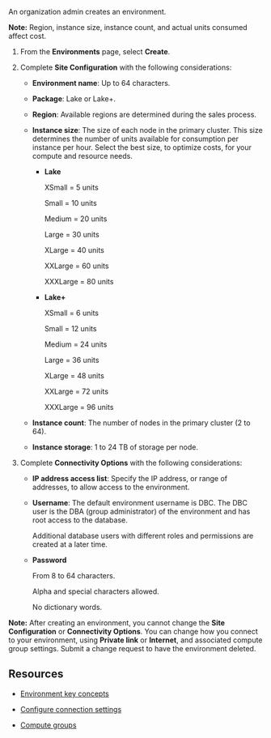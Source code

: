 
An organization admin creates an environment.

**Note:** Region, instance size, instance count, and actual units consumed affect cost.

1.  From the **Environments** page, select **Create**.

1.  Complete **Site Configuration** with the following considerations:

    -   **Environment name**: Up to 64 characters.

    -   **Package**: Lake or Lake+.

    -   **Region**: Available regions are determined during the sales process.

    -   **Instance size**: The size of each node in the primary cluster. This size determines the number of units available for consumption per instance per hour. Select the best size, to optimize costs, for your compute and resource needs.

        -   **Lake**

            XSmall = 5 units

            Small = 10 units

            Medium = 20 units

            Large = 30 units

            XLarge = 40 units

            XXLarge = 60 units

            XXXLarge = 80 units

        -   **Lake+**

            XSmall = 6 units

            Small = 12 units

            Medium = 24 units

            Large = 36 units

            XLarge = 48 units

            XXLarge = 72 units

            XXXLarge = 96 units

    -   **Instance count**: The number of nodes in the primary cluster (2 to 64).

    -   **Instance storage**: 1 to 24 TB of storage per node.

1.  Complete **Connectivity Options** with the following considerations:

    -   **IP address access list**: Specify the IP address, or range of addresses, to allow access to the environment.

    -   **Username**: The default environment username is DBC. The DBC user is the DBA (group administrator) of the environment and has root access to the database.

        Additional database users with different roles and permissions are created at a later time.

    -   **Password**

        From 8 to 64 characters.

        Alpha and special characters allowed.

        No dictionary words.


**Note:** After creating an environment, you cannot change the **Site Configuration** or **Connectivity Options**. You can change how you connect to your environment, using **Private link** or **Internet**, and associated compute group settings. Submit a change request to have the environment deleted.

## Resources


-   [Environment key concepts](nmr1658424425362.md)

-   [Configure connection settings](laq1640280582810.md)

-   [Compute groups](mqu1640280532737.md)


